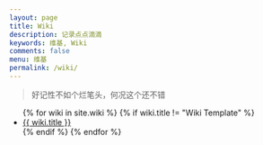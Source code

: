 ```yaml
---
layout: page
title: Wiki
description: 记录点点滴滴
keywords: 维基, Wiki
comments: false
menu: 维基
permalink: /wiki/
---
```


> 好记性不如个烂笔头，何况这个还不错

<ul class="listing">
{% for wiki in site.wiki %}
{% if wiki.title != "Wiki Template" %}
<li class="listing-item"><a href="{{ wiki.url }}">{{ wiki.title }}</a></li>
{% endif %}
{% endfor %}
</ul>
